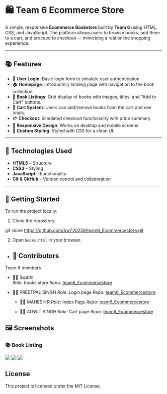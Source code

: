 
# 🛍️ Team 6 Ecommerce Store

A simple, responsive **Ecommerce Bookstore** built by **Team 6** using HTML, CSS, and JavaScript. The platform allows users to browse books, add them to a cart, and proceed to checkout — mimicking a real online shopping experience.

---

## 📚 Features

- 🔐 **User Login**: Basic login form to simulate user authentication.
- 🏠 **Homepage**: Introductory landing page with navigation to the book collection.
- 📖 **Book Listings**: Grid display of books with images, titles, and "Add to Cart" buttons.
- 🛒 **Cart System**: Users can add/remove books from the cart and see totals.
- 💳 **Checkout**: Simulated checkout functionality with price summary.
- 📱 **Responsive Design**: Works on desktop and mobile screens.
- 🎨 **Custom Styling**: Styled with CSS for a clean UI.

---

## 🧰 Technologies Used

- **HTML5** – Structure
- **CSS3** – Styling
- **JavaScript** – Functionality
- **Git & GitHub** – Version control and collaboration

---

## 🚀 Getting Started

To run the project locally:

1. Clone the repository:

git clone https://github.com/Sw720259/team6_Ecommercestore.git

2. Open `books.html` in your browser.

   
- ## 👥 Contributors
 Team 6 members
- 👩‍💻 Swathi  
  *Role:* books store 
  *Repo:* [team6_Ecommercestore](https://github.com/Sw720259/team6_Ecommercestore)

- 👨‍💻  PREETPAL SINGH
  *Role:* Login page 
  *Repo:* [team6_Ecommercestore](https://github.com/preetpalbugs/team6_EcommerceStore)
  
  - 👨‍💻   MAHESH R 
  *Role:* Index Page
  *Repo:* [team6_Ecommercestore](https://github.com/MAHESH0/team6_EcommerceStore)

  - 👩‍💻  ADWIT SINGH
  *Role:* Cart page
  *Repo:* [team6_Ecommercestore](https://github.com/adwit12/team6_Ecommercestore)

## 🖼️ Screenshots

### 📚 Book Listing
<img src="C:\Users\swath\OneDrive\Pictures\Screenshots\Screenshot 2025-05-20 193936.png">
<img src="C:\Users\swath\OneDrive\Pictures\Screenshots\Screenshot 2025-05-20 193958.png">
<img src="C:\Users\swath\OneDrive\Pictures\Screenshots\Screenshot 2025-05-20 194155.png">


## License

This project is licensed under the MIT License.

